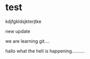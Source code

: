 # test
kdjfgkldsjkterjtke


new update



we are learning git....






















hallo what the hell is happening..........
